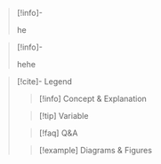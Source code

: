 > [!info]-
> 
> he

> [!info]-
> 
> hehe


> [!cite]- Legend
> >[!info] Concept & Explanation
>
> >[!tip] Variable
> 
> >[!faq] Q&A
> 
> >[!example] Diagrams & Figures
> 
